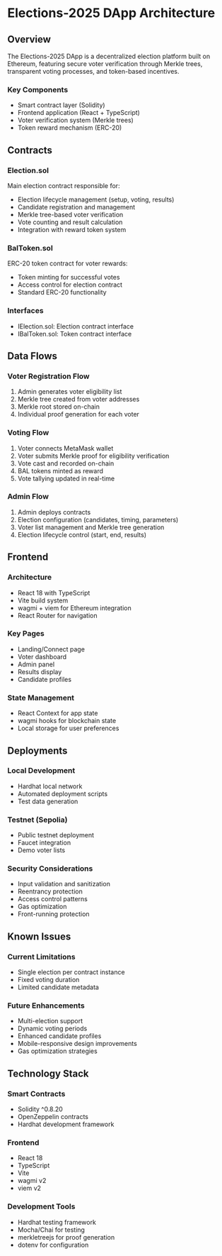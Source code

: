 # Elections-2025 DApp Architecture

## Overview

The Elections-2025 DApp is a decentralized election platform built on Ethereum, featuring secure voter verification through Merkle trees, transparent voting processes, and token-based incentives.

### Key Components
- Smart contract layer (Solidity)
- Frontend application (React + TypeScript)
- Voter verification system (Merkle trees)
- Token reward mechanism (ERC-20)

## Contracts

### Election.sol
Main election contract responsible for:
- Election lifecycle management (setup, voting, results)
- Candidate registration and management
- Merkle tree-based voter verification
- Vote counting and result calculation
- Integration with reward token system

### BalToken.sol
ERC-20 token contract for voter rewards:
- Token minting for successful votes
- Access control for election contract
- Standard ERC-20 functionality

### Interfaces
- IElection.sol: Election contract interface
- IBalToken.sol: Token contract interface

## Data Flows

### Voter Registration Flow
1. Admin generates voter eligibility list
2. Merkle tree created from voter addresses
3. Merkle root stored on-chain
4. Individual proof generation for each voter

### Voting Flow
1. Voter connects MetaMask wallet
2. Voter submits Merkle proof for eligibility verification
3. Vote cast and recorded on-chain
4. BAL tokens minted as reward
5. Vote tallying updated in real-time

### Admin Flow
1. Admin deploys contracts
2. Election configuration (candidates, timing, parameters)
3. Voter list management and Merkle tree generation
4. Election lifecycle control (start, end, results)

## Frontend

### Architecture
- React 18 with TypeScript
- Vite build system
- wagmi + viem for Ethereum integration
- React Router for navigation

### Key Pages
- Landing/Connect page
- Voter dashboard
- Admin panel
- Results display
- Candidate profiles

### State Management
- React Context for app state
- wagmi hooks for blockchain state
- Local storage for user preferences

## Deployments

### Local Development
- Hardhat local network
- Automated deployment scripts
- Test data generation

### Testnet (Sepolia)
- Public testnet deployment
- Faucet integration
- Demo voter lists

### Security Considerations
- Input validation and sanitization
- Reentrancy protection
- Access control patterns
- Gas optimization
- Front-running protection

## Known Issues

### Current Limitations
- Single election per contract instance
- Fixed voting duration
- Limited candidate metadata

### Future Enhancements
- Multi-election support
- Dynamic voting periods
- Enhanced candidate profiles
- Mobile-responsive design improvements
- Gas optimization strategies

## Technology Stack

### Smart Contracts
- Solidity ^0.8.20
- OpenZeppelin contracts
- Hardhat development framework

### Frontend
- React 18
- TypeScript
- Vite
- wagmi v2
- viem v2

### Development Tools
- Hardhat testing framework
- Mocha/Chai for testing
- merkletreejs for proof generation
- dotenv for configuration